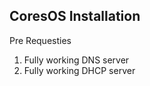 <h2>CoresOS Installation </h2>

<p>Pre Requesties</p>
<ol>
  <li>Fully working DNS server</li>
  <li>Fully working DHCP server</i>
</ol>
